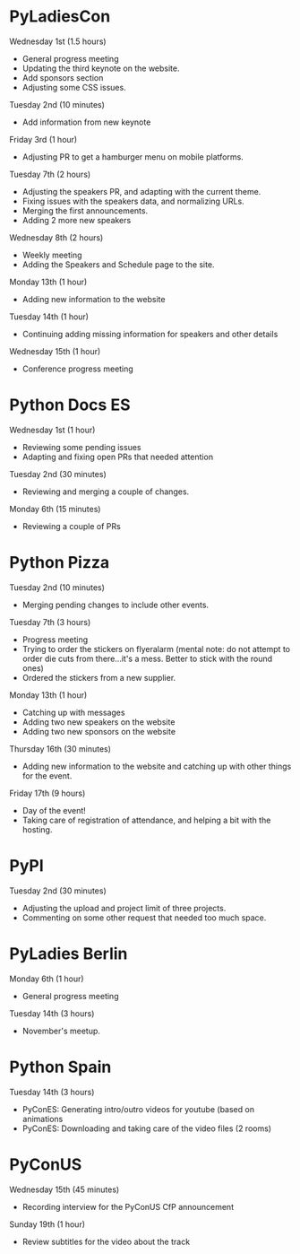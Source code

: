 # PyLadiesCon

Wednesday 1st (1.5 hours)

* General progress meeting
* Updating the third keynote on the website.
* Add sponsors section
* Adjusting some CSS issues.

Tuesday 2nd (10 minutes)

* Add information from new keynote

Friday 3rd (1 hour)

* Adjusting PR to get a hamburger menu on mobile platforms.

Tuesday 7th (2 hours)

* Adjusting the speakers PR, and adapting with the current theme.
* Fixing issues with the speakers data, and normalizing URLs.
* Merging the first announcements.
* Adding 2 more new speakers

Wednesday 8th (2 hours)

* Weekly meeting
* Adding the Speakers and Schedule page to the site.

Monday 13th (1 hour)

* Adding new information to the website

Tuesday 14th (1 hour)

* Continuing adding missing information for speakers and other details

Wednesday 15th (1 hour)

* Conference progress meeting

# Python Docs ES

Wednesday 1st (1 hour)

* Reviewing some pending issues
* Adapting and fixing open PRs that needed attention

Tuesday 2nd (30 minutes)

* Reviewing and merging a couple of changes.

Monday 6th (15 minutes)

* Reviewing a couple of PRs

# Python Pizza

Tuesday 2nd (10 minutes)

* Merging pending changes to include other  events.

Tuesday 7th (3 hours)

* Progress meeting
* Trying to order the stickers on flyeralarm (mental note: do not attempt
  to order die cuts from there...it's a mess. Better to stick with the round
  ones)
* Ordered the stickers from a new supplier.

Monday 13th (1 hour)

* Catching up with messages
* Adding two new speakers on the website
* Adding two new sponsors on the website

Thursday 16th (30 minutes)

* Adding new information to the website
  and catching up with other things for the event.

Friday 17th (9 hours)

* Day of the event!
* Taking care of registration of attendance, and helping a bit
  with the hosting.

# PyPI

Tuesday 2nd (30 minutes)

* Adjusting the upload and project limit of three projects.
* Commenting on some other request that needed too much space.

# PyLadies Berlin

Monday 6th (1 hour)

* General progress meeting

Tuesday 14th (3 hours)

* November's meetup.

# Python Spain

Tuesday 14th (3 hours)

* PyConES: Generating intro/outro videos for youtube (based on animations
* PyConES: Downloading and taking care of the video files (2 rooms)

# PyConUS

Wednesday 15th (45 minutes)

* Recording interview for the PyConUS CfP announcement

Sunday 19th (1 hour)

* Review subtitles for the video about the track
